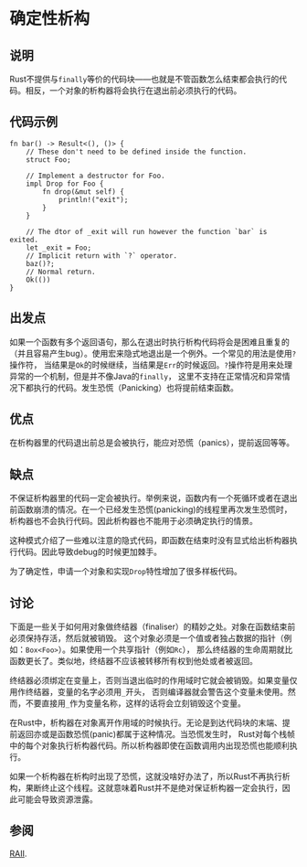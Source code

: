 # 确定性析构

## 说明

Rust不提供与`finally`等价的代码块——也就是不管函数怎么结束都会执行的代码。相反，一个对象的析构器将会执行在退出前必须执行的代码。

## 代码示例

```rust,ignore
fn bar() -> Result<(), ()> {
    // These don't need to be defined inside the function.
    struct Foo;

    // Implement a destructor for Foo.
    impl Drop for Foo {
        fn drop(&mut self) {
            println!("exit");
        }
    }

    // The dtor of _exit will run however the function `bar` is exited.
    let _exit = Foo;
    // Implicit return with `?` operator.
    baz()?;
    // Normal return.
    Ok(())
}
```

## 出发点

如果一个函数有多个返回语句，那么在退出时执行析构代码将会是困难且重复的（并且容易产生bug）。使用宏来隐式地退出是一个例外。一个常见的用法是使用`?`操作符，
当结果是`Ok`的时候继续，当结果是`Err`的时候返回。`?`操作符是用来处理异常的一个机制，但是并不像Java的`finally`，
这里不支持在正常情况和异常情况下都执行的代码。发生恐慌（Panicking）也将提前结束函数。

## 优点

在析构器里的代码退出前总是会被执行，能应对恐慌（panics），提前返回等等。

## 缺点

不保证析构器里的代码一定会被执行。举例来说，函数内有一个死循环或者在退出前函数崩溃的情况。在一个已经发生恐慌(panicking)的线程里再次发生恐慌时，析构器也不会执行代码。因此析构器也不能用于必须确定执行的情景。

这种模式介绍了一些难以注意的隐式代码，即函数在结束时没有显式给出析构器执行代码。因此导致debug的时候更加棘手。

为了确定性，申请一个对象和实现`Drop`特性增加了很多样板代码。

## 讨论

下面是一些关于如何用对象做终结器（finaliser）的精妙之处。对象在函数结束前必须保持存活，然后就被销毁。
这个对象必须是一个值或者独占数据的指针（例如：`Box<Foo>`）。如果使用一个共享指针（例如`Rc`），
那么终结器的生命周期就比函数更长了。类似地，终结器不应该被转移所有权到他处或者被返回。

终结器必须绑定在变量上，否则当退出临时的作用域时它就会被销毁。如果变量仅用作终结器，变量的名字必须用`_`开头，
否则编译器就会警告这个变量未使用。然而，不要直接用`_`作为变量名称，这样的话将会立刻销毁这个变量。

在Rust中，析构器在对象离开作用域的时候执行。无论是到达代码块的末端、提前返回亦或是函数恐慌(panic)都属于这种情况。当恐慌发生时，
Rust对每个栈帧中的每个对象执行析构器代码。所以析构器即使在函数调用内出现恐慌也能顺利执行。

如果一个析构器在析构时出现了恐慌，这就没啥好办法了，所以Rust不再执行析构，果断终止这个线程。这就意味着Rust并不是绝对保证析构器一定会执行，因此可能会导致资源泄露。

## 参阅

[RAII](../patterns/RAII.md).
